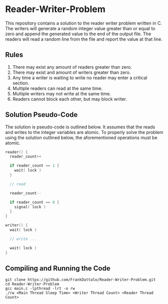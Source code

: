 # Reader-Writer-Problem
This repository contains a solution to the reader writer problem written in C.
The writers will generate a random integer value greater than or equal to zero
and append the generated value to the end of the output file.  The readers will
read a random line from the file and report the value at that line.

## Rules
1. There may exist any amount of readers greater than zero.
2. There may exist and amount of writers greater than zero.
3. Any time a writer is waiting to write no reader may enter a critical section.
4. Multiple readers can read at the same time.
5. Multiple writers may not write at the same time.
6. Readers cannot block each other, but may block writer.

## Solution Pseudo-Code
The solution is pseudo-code is outlined below.  It assumes that the reads and
writes to the integer variables are atomic.  To properly solve the problem using
the solution outlined below, the aforementioned operations must be atomic.

```c
reader() {
  reader_count++

  if reader_count == 1 {
    wait( lock )
  }

  // read

  reader_count--

  if reader_count == 0 {
    signal( lock )
  }
}

writer() {
  wait( lock )

  // write ...

  wait( lock )
}
```

## Compiling and Running the Code

```
git clone https://github.com/FrankDattalo/Reader-Writer-Problem.git
cd Reader-Writer-Problem
gcc main.c -lpthread -lrt -o rw
./rw <Main Thread Sleep Time> <Writer Thread Count> <Reader Thread Count>
```
